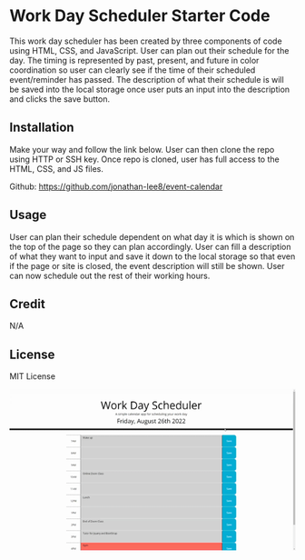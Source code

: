# Work Day Scheduler Starter Code

This work day scheduler has been created by three components of code using HTML, CSS, and JavaScript. User can plan out their schedule for the day.
The timing is represented by past, present, and future in color coordination so user can clearly see if the time of their scheduled event/reminder has passed.
The description of what their schedule is will be saved into the local storage once user puts an input into the description and clicks the save button.

## Installation
Make your way and follow the link below. User can then clone the repo using HTTP or SSH key. 
Once repo is cloned, user has full access to the HTML, CSS, and JS files.

Github: https://github.com/jonathan-lee8/event-calendar

## Usage

User can plan their schedule dependent on what day it is which is shown on the top of the page so they can plan accordingly. User can fill a description of what they want to input and save it down to the local storage so that even if the page or site is closed, the event description will still be shown. User can now schedule out the rest of their working hours.

## Credit

N/A

## License

MIT License




![](./Develop/demonstration.gif)